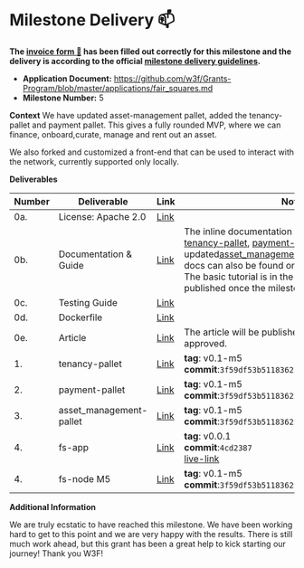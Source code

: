 # Milestone Delivery :mailbox:

**The [invoice form :pencil:](https://docs.google.com/forms/d/e/1FAIpQLSfmNYaoCgrxyhzgoKQ0ynQvnNRoTmgApz9NrMp-hd8mhIiO0A/viewform) has been filled out correctly for this milestone and the delivery is according to the official [milestone delivery guidelines](https://github.com/w3f/Grants-Program/blob/master/docs/milestone-deliverables-guidelines.md).**  

* **Application Document:** https://github.com/w3f/Grants-Program/blob/master/applications/fair_squares.md
* **Milestone Number:** 5 

**Context** 
We have updated asset-management pallet, added the tenancy-pallet and payment pallet. This gives a fully rounded MVP, where we can finance, onboard,curate, manage and rent out an asset. 

We also forked and customized a front-end that can be used to interact with the network, currently supported only locally. 

**Deliverables**

| Number | Deliverable | Link | Notes |
| ------------- | ------------- | ------------- |------------- |
| 0a. | License: Apache 2.0 |[Link](https://github.com/Fair-Squares/fair-squares/blob/main/LICENSE)| | 
| 0b.  | Documentation & Guide |[Link](https://docs.google.com/document/d/1M98KXcTvXFI75U4JnqlHuoa03x_YZQ0ZKLWWYDGAUl8/edit?usp=sharing)| The inline documentation is the lib.rs files of [tenancy-pallet](https://github.com/Fair-Squares/fair-squares/blob/main/pallets/tenancy/src/lib.rs), [payment-pallet](https://github.com/Fair-Squares/fair-squares/blob/main/pallets/payment/src/lib.rs) and the updated[asset_management-pallet](https://github.com/Fair-Squares/fair-squares/blob/main/pallets/asset_management/src/lib.rs). All of the FS docs can also be found on the [published docs page](https://fair-squares.github.io/fair-squares/fs_node/index.html) The basic tutorial is in the G-doc it will be published once the milestone is approved| 
| 0c. | Testing Guide |[Link](https://github.com/Fair-Squares/fair-squares#run-all-tests) || 
| 0d. | Dockerfile |[Link](https://github.com/Fair-Squares/fair-squares/blob/main/Dockerfile) | | 
| 0e.  | Article |[Link](https://docs.google.com/document/d/1DQeoj0VDqoFjVu3lGxe--iD6OmyWnh6cO4lbiHhZXQ4/edit?usp=sharing)| The article will be published once the milestone is approved. | 
| 1.  | tenancy-pallet |[Link](https://github.com/Fair-Squares/fair-squares/tree/main/pallets/tenancy)| **tag**: v0.1-m5 </br> **commit**:`3f59df53b51183622aa34b9d4ee767a1ab4563b1`|
| 2.  | payment-pallet |[Link](https://github.com/Fair-Squares/fair-squares/tree/main/pallets/payment)| **tag**: v0.1-m5 </br> **commit**:`3f59df53b51183622aa34b9d4ee767a1ab4563b1`|
| 3.  | asset_management-pallet |[Link](https://github.com/Fair-Squares/fair-squares/tree/main/pallets/asset_management)| **tag**: v0.1-m5 </br> **commit**:`3f59df53b51183622aa34b9d4ee767a1ab4563b1`|
| 4.  | fs-app |[Link](https://github.com/Fair-Squares/fs-dapp)| **tag**: v0.0.1 </br> **commit**:`4cd2387` </br> [live-link](https://fair-squares.github.io/fs-dapp/#/dashboard)|
| 4.  | fs-node M5 |[Link](https://github.com/Fair-Squares/fair-squares)| **tag**: v0.1-m5 </br> **commit**:`3f59df53b51183622aa34b9d4ee767a1ab4563b1`|

**Additional Information**

We are truly ecstatic to have reached this milestone. We have been working hard to get to this point and we are very happy with the results. There is still much work ahead, but this grant has been a great help to kick starting our journey! Thank you W3F!

